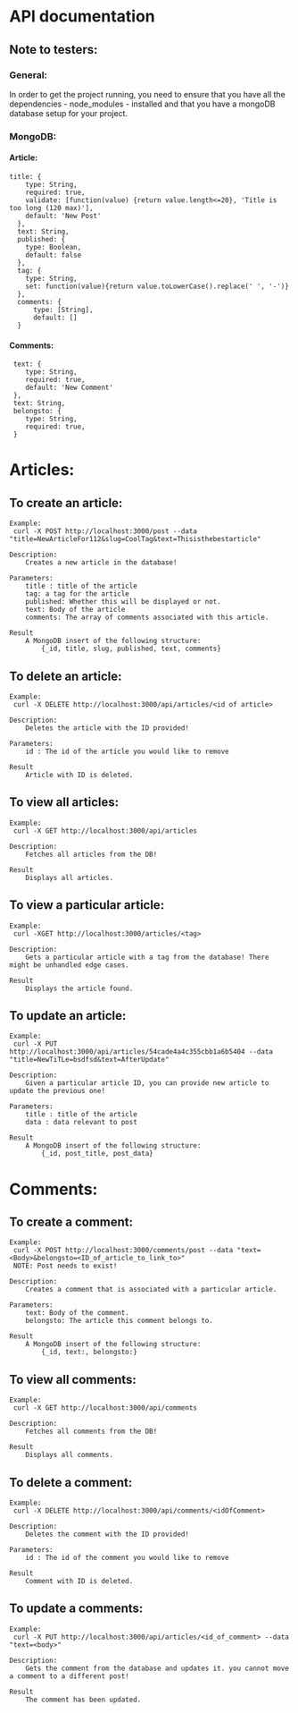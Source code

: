 # API documentation

## Note to testers:
### General:
In order to get the project running, you need to ensure that you have all the dependencies - node_modules - installed and that you have a mongoDB database setup for your project.

### MongoDB:
#### Article:
    title: {
        type: String,
        required: true,
        validate: [function(value) {return value.length<=20}, 'Title is too long (120 max)'],
        default: 'New Post'
      },
      text: String,
      published: {
        type: Boolean,
        default: false
      },
      tag: {
        type: String,
        set: function(value){return value.toLowerCase().replace(' ', '-')}
      },
      comments: {
          type: [String],
          default: []
      }
 
#### Comments:
     text: {
        type: String,
        required: true,
        default: 'New Comment'
     },
     text: String,
     belongsto: {
        type: String,
        required: true,
     }
# Articles:

## To create an article:
	Example:
	 curl -X POST http://localhost:3000/post --data "title=NewArticleFor112&slug=CoolTag&text=Thisisthebestarticle"
	
	Description:
		Creates a new article in the database!
		
	Parameters:
		title : title of the article
		tag: a tag for the article
		published: Whether this will be displayed or not.
		text: Body of the article
		comments: The array of comments associated with this article.
	
	Result
		A MongoDB insert of the following structure:
			{_id, title, slug, published, text, comments}

## To delete an article:
	Example:
	 curl -X DELETE http://localhost:3000/api/articles/<id of article>
	
	Description:
		Deletes the article with the ID provided!
		
	Parameters:
		id : The id of the article you would like to remove
	
	Result
		Article with ID is deleted.

## To view all articles:
	Example:
	 curl -X GET http://localhost:3000/api/articles
	
	Description:
		Fetches all articles from the DB!
	
	Result
		Displays all articles.

## To view a particular article:
	Example:
	 curl -XGET http://localhost:3000/articles/<tag>
	
	Description:
		Gets a particular article with a tag from the database! There might be unhandled edge cases.
	
	Result
		Displays the article found.

## To update an article:
	Example:
	 curl -X PUT http://localhost:3000/api/articles/54cade4a4c355cbb1a6b5404 --data "title=NewTiTLe=bsdfsd&text=AfterUpdate"
	
	Description:
		Given a particular article ID, you can provide new article to update the previous one!
		
	Parameters:
		title : title of the article
		data : data relevant to post
	
	Result
		A MongoDB insert of the following structure:
			{_id, post_title, post_data}
			
			
# Comments:

## To create a comment:
	Example:
	 curl -X POST http://localhost:3000/comments/post --data "text=<Body>&belongsto=<ID_of_article_to_link_to>"
	 NOTE: Post needs to exist!
	 
	Description:
		Creates a comment that is associated with a particular article.
		
	Parameters:
		text: Body of the comment.
		belongsto: The article this comment belongs to.
	
	Result
		A MongoDB insert of the following structure:
			{_id, text:, belongsto:}
			
			
## To view all comments:
	Example:
	 curl -X GET http://localhost:3000/api/comments
	
	Description:
		Fetches all comments from the DB!
	
	Result
		Displays all comments.

## To delete a comment:
	Example:
	 curl -X DELETE http://localhost:3000/api/comments/<idOfComment>
	
	Description:
		Deletes the comment with the ID provided!
		
	Parameters:
		id : The id of the comment you would like to remove
	
	Result
		Comment with ID is deleted.
		

## To update a comments:
	Example:
	 curl -X PUT http://localhost:3000/api/articles/<id_of_comment> --data "text=<body>"
	
	Description:
		Gets the comment from the database and updates it. you cannot move a comment to a different post!
	
	Result
		The comment has been updated.
